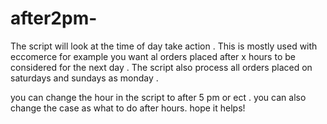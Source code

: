 # after2pm-
The script will look at the time of day take action . 
This is mostly used with eccomerce for example you want al orders placed after x hours to be considered for the next day .
The script also process all orders placed on saturdays and sundays as monday .

you can change the hour in the script to after 5 pm or ect .
you can also change the case as what to do after hours.
hope it helps!